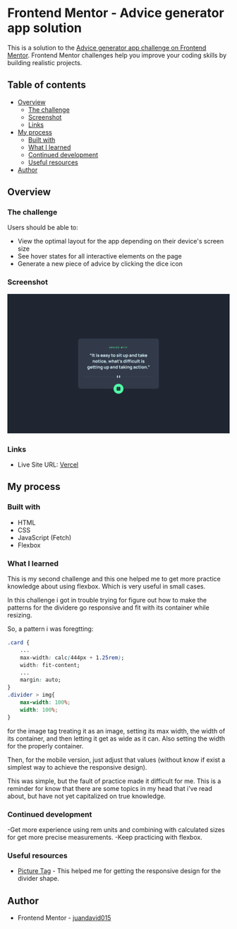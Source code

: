 # Frontend Mentor - Advice generator app solution

This is a solution to the [Advice generator app challenge on Frontend Mentor](https://www.frontendmentor.io/challenges/advice-generator-app-QdUG-13db). Frontend Mentor challenges help you improve your coding skills by building realistic projects.

## Table of contents

- [Overview](#overview)
  - [The challenge](#the-challenge)
  - [Screenshot](#screenshot)
  - [Links](#links)
- [My process](#my-process)
  - [Built with](#built-with)
  - [What I learned](#what-i-learned)
  - [Continued development](#continued-development)
  - [Useful resources](#useful-resources)
- [Author](#author)

## Overview

### The challenge

Users should be able to:

- View the optimal layout for the app depending on their device's screen size
- See hover states for all interactive elements on the page
- Generate a new piece of advice by clicking the dice icon

### Screenshot

![](/images/Desktop.png)

### Links

- Live Site URL: [Vercel](https://frontend-mentor-advice-generator-app-nine.vercel.app/)

## My process

### Built with

- HTML
- CSS 
- JavaScript (Fetch)
- Flexbox

### What I learned

This is my second challenge and this one helped me to get more practice knowledge about using flexbox. Which is very useful in small cases.

In this challenge i got in trouble trying for figure out how to make the patterns for the dividere go responsive and fit with its container while resizing.

So, a pattern i was foregtting: 

```css
.card {
    ...
    max-width: calc(444px + 1.25rem);
    width: fit-content;
    ...
    margin: auto;
}
.divider > img{
    max-width: 100%;
    width: 100%;
}
```
for the image tag treating it as an image, setting its max width, the width of its container, and then letting it get as wide as it can. Also setting the width for the properly container.

Then, for the mobile version, just adjust that values (without know if exist a simplest way to achieve the responsive design).

This was simple, but the fault of practice made it difficult for me. This is a reminder for know that there are some topics in my head that i've read about, but have not yet capitalized on true knowledge.


### Continued development

-Get more experience using rem units and combining with calculated sizes for get more precise measurements.
-Keep practicing with flexbox.

### Useful resources

- [Picture Tag](https://www.w3schools.com/tags/tag_picture.asp) - This helped me for getting the responsive design for the divider shape.


## Author

- Frontend Mentor - [juandavid015](https://www.frontendmentor.io/profile/juandavid015)


